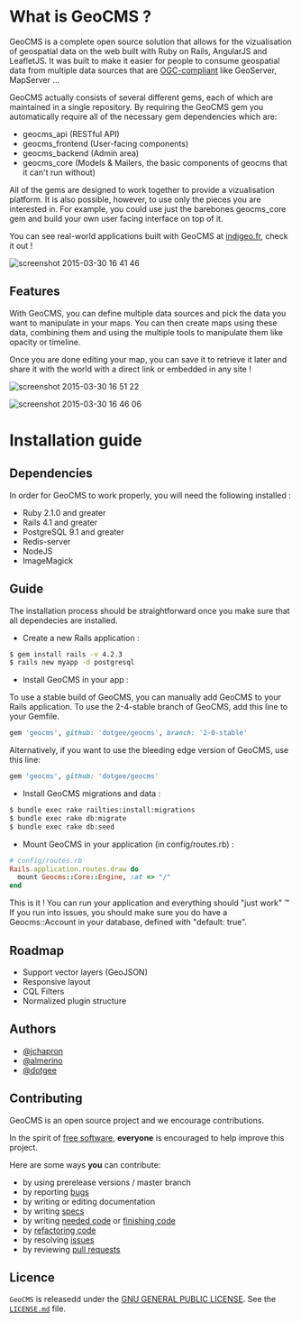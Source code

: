 What is GeoCMS ?
================

GeoCMS is a complete open source solution that allows for the vizualisation of geospatial data on the web built with Ruby on Rails, AngularJS and LeafletJS.
It was built to make it easier for people to consume geospatial data from multiple data sources that are [OGC-compliant] like GeoServer, MapServer ...

GeoCMS actually consists of several different gems, each of which are maintained in a single repository. By requiring the GeoCMS gem you automatically require all of the necessary gem dependencies which are:

* geocms_api (RESTful API)
* geocms_frontend (User-facing components)
* geocms_backend (Admin area)
* geocms_core (Models & Mailers, the basic components of geocms that it can't run without)

All of the gems are designed to work together to provide a vizualisation platform. It is also possible, however, to use only the pieces you are interested in. For example, you could use just the barebones geocms_core gem and build your own user facing interface on top of it.

You can see real-world applications built with GeoCMS at [indigeo.fr], check it out !

[OGC-compliant]: http://www.opengeospatial.org/standards/is
[indigeo.fr]: http://portail.indigeo.fr

![screenshot 2015-03-30 16 41 46](https://cloud.githubusercontent.com/assets/874392/6898676/c49d996e-d6fb-11e4-9e02-28560b958074.png)

Features
--------

With GeoCMS, you can define multiple data sources and pick the data you want to manipulate in your maps.
You can then create maps using these data, combining them and using the multiple tools to manipulate them like opacity or timeline.

Once you are done editing your map, you can save it to retrieve it later and share it with the world with a direct link or embedded in any site !

![screenshot 2015-03-30 16 51 22](https://cloud.githubusercontent.com/assets/874392/6898879/04d812ba-d6fd-11e4-9298-8961490fc67d.png)

![screenshot 2015-03-30 16 46 06](https://cloud.githubusercontent.com/assets/874392/6898775/49f62644-d6fc-11e4-998b-d59ccf99a38d.png)

Installation guide
==================

Dependencies
------------

In order for GeoCMS to work properly, you will need the following installed :
* Ruby 2.1.0 and greater
* Rails 4.1 and greater
* PostgreSQL 9.1 and greater
* Redis-server
* NodeJS
* ImageMagick

Guide
-----

The installation process should be straightforward once you make sure that all dependecies are installed.

* Create a new Rails application :
```bash
$ gem install rails -v 4.2.3
$ rails new myapp -d postgresql
```

* Install GeoCMS in your app :

To use a stable build of GeoCMS, you can manually add GeoCMS to your
Rails application. To use the 2-4-stable branch of GeoCMS, add this line to
your Gemfile.

```ruby
gem 'geocms', github: 'dotgee/geocms', branch: '2-0-stable'
```

Alternatively, if you want to use the bleeding edge version of GeoCMS, use this
line:

```ruby
gem 'geocms', github: 'dotgee/geocms'
```

* Install GeoCMS migrations and data : 

```bash
$ bundle exec rake railties:install:migrations
$ bundle exec rake db:migrate
$ bundle exec rake db:seed
```

* Mount GeoCMS in your application (in config/routes.rb) :

```ruby
# config/routes.rb
Rails.application.routes.draw do
  mount Geocms::Core::Engine, :at => "/"
end
```

This is it ! You can run your application and everything should "just work" ™
If you run into issues, you should make sure you do have a Geocms::Account in your database, defined with "default: true".

Roadmap
-------

* Support vector layers (GeoJSON)
* Responsive layout
* CQL Filters
* Normalized plugin structure

Authors
-------

* [@jchapron](https://github.com/jchapron)
* [@almerino](https://github.com/almerino)
* [@dotgee](https://github.com/dotgee)

Contributing
------------

GeoCMS is an open source project and we encourage contributions.

In the spirit of [free software](http://www.fsf.org/licensing/essays/free-sw.html), **everyone** is encouraged to help improve this project.

Here are some ways **you** can contribute:

* by using prerelease versions / master branch
* by reporting [bugs](https://github.com/jchapron/geocms/issues/new)
* by writing or editing documentation
* by writing [specs](https://github.com/jchapron/geocms/labels/specs)
* by writing [needed code](https://github.com/jchapron/geocms/labels/code) or [finishing code](https://github.com/jchapron/geocms/labels/stalled)
* by [refactoring code](https://github.com/jchapron/geocms/labels/performance)
* by resolving [issues](https://github.com/jchapron/geocms/issues)
* by reviewing [pull requests](https://github.com/jchapron/geocms/pulls)

Licence
-------

`GeoCMS` is releasedd under the [GNU GENERAL PUBLIC LICENSE](https://www.gnu.org/licenses/gpl-3.0.html).  See the [`LICENSE.md`](https://github.com/dotgee/geocms/blob/master/LICENSE.md) file.
